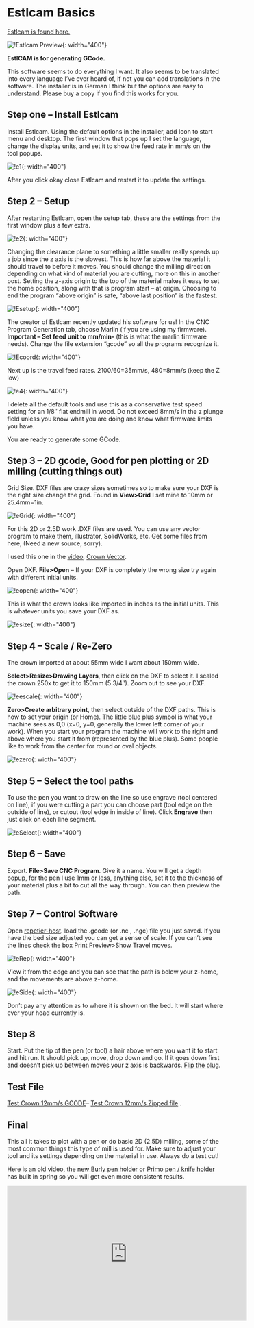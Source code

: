 # Estlcam Basics

[Estlcam is found here.](http://estlcam.com)

![!Estlcam Preview](https://www.v1engineering.com/wp-content/uploads/2015/05/ESTLCAM.png){: width="400"}

**EstlCAM is for generating GCode.**

This software seems to do everything I want. It also seems to be translated into every language I’ve
ever heard of, if not you can add translations in the software. The installer is in German I think
but the options are easy to understand. Please buy a copy if you find this works for you.

## Step one – Install Estlcam

Install Estlcam. Using the default options in the installer, add Icon to start menu and desktop. The
first window that pops up I set the language, change the display units, and set it to show the feed
rate in mm/s on the tool popups.

![!e1](https://www.v1engineering.com/wp-content/uploads/2015/09/e1.png){: width="400"}

After you click okay close Estlcam and restart it to update the settings.

## Step 2 – Setup

After restarting Estlcam, open the setup tab, these are the settings from the first window plus a few extra.

![!e2](https://www.v1engineering.com/wp-content/uploads/2015/09/e2.png){: width="400"}

Changing the clearance plane to something a little smaller really speeds up a job since the z axis
is the slowest. This is how far above the material it should travel to before it moves. You should
change the milling direction depending on what kind of material you are cutting, more on this in
another post. Setting the z-axis origin to the top of the material makes it easy to set the home
position, along with that is program start – at origin. Choosing to end the program “above origin”
is safe, “above last position” is the fastest.

![!Esetup](https://www.v1engineering.com/wp-content/uploads/2015/09/Esetup1.jpg){: width="400"}

The creator of Estlcam recently updated his software for us! In the CNC Program Generation tab,
choose Marlin (if you are using my firmware). **Important – Set feed unit to mm/min-** (this is what the
marlin firmware needs). Change the file extension “gcode” so all the programs recognize it.

![!Ecoord](https://www.v1engineering.com/wp-content/uploads/2015/09/Ecoord.jpg){: width="400"}

Next up is the travel feed rates. 2100/60=35mm/s, 480=8mm/s (keep the Z low)

![!e4](https://www.v1engineering.com/wp-content/uploads/2015/09/e4.png){: width="400"}

I delete all the default tools and use this as a conservative test speed setting for an 1/8″ flat
endmill in wood. Do not exceed 8mm/s in the z plunge field unless you know what you are doing and
know what firmware limits you have.

You are ready to generate some GCode.

## Step 3 – 2D gcode, Good for pen plotting or 2D milling (cutting things out)

Grid Size. DXF files are crazy sizes sometimes so to make sure your DXF is the right size change the
grid. Found in **View>Grid** I set mine to 10mm or 25.4mm=1in.

![!eGrid](https://www.v1engineering.com/wp-content/uploads/2015/05/eGrid.png){: width="400"}

For this 2D or 2.5D work .DXF files are used. You can use any vector program to make them,
illustrator, SolidWorks, etc. Get some files from here, (Need a new source, sorry).

I used this one in the [video](https://youtu.be/s8YwkcK3P9U), [Crown Vector](https://www.v1engineering.com/wp-content/uploads/2018/08/0102.zip).

Open DXF. **File>Open** – If your DXF is completely the wrong size try again with different initial
units.

![!eopen](https://www.v1engineering.com/wp-content/uploads/2015/09/eopen.jpg){: width="400"}

This is what the crown looks like imported in inches as the initial units. This is whatever units
you save your DXF as.

![!esize](https://www.v1engineering.com/wp-content/uploads/2015/09/esize.jpg){: width="400"}

## Step 4 – Scale / Re-Zero

The crown imported at about 55mm wide I want about 150mm wide.

**Select>Resize>Drawing Layers**, then click on the DXF to select it. I scaled the crown 250x to get it
to 150mm (5 3/4″).  Zoom out to see your DXF.

![!eescale](https://www.v1engineering.com/wp-content/uploads/2015/09/eescale.jpg){: width="400"}

**Zero>Create arbitrary point**, then select outside of the DXF paths. This is how to set your origin
(or Home). The little blue plus symbol is what your machine sees as 0,0 (x=0, y=0, generally the
lower left corner of your work). When you start your program the machine will work to the right and
above where you start it from (represented by the blue plus). Some people like to work from the
center for round or oval objects.

![!ezero](https://www.v1engineering.com/wp-content/uploads/2015/09/ezero.jpg){: width="400"}

## Step 5 – Select the tool paths

To use the pen you want to draw on the line so use engrave (tool centered on line), if you were
cutting a part you can choose part (tool edge on the outside of line), or cutout (tool edge in
inside of line). Click **Engrave** then just click on each line segment.

![!eSelect](https://www.v1engineering.com/wp-content/uploads/2015/05/eSelect.png){: width="400"}

## Step 6 – Save

Export. **File>Save CNC Program**. Give it a name. You will get a depth popup, for the pen I use 1mm or
less, anything else, set it to the thickness of your material plus a bit to cut all the way through.
You can then preview the path.

## Step 7 – Control Software

Open [repetier-host](http://www.repetier.com). load the .gcode (or .nc , .ngc)  file you just saved. If you have the bed size
adjusted you can get a sense of scale. If you can’t see the lines check the box Print Preview>Show
Travel moves.

![!eRep](https://www.v1engineering.com/wp-content/uploads/2015/05/eRep.png){: width="400"}

View it from the edge and you can see that the path is below your z-home, and the movements are
above z-home.

![!eSide](https://www.v1engineering.com/wp-content/uploads/2015/05/eSide.png){: width="400"}

Don’t pay any attention as to where it is shown on the bed. It will start where ever your head
currently is.

## Step 8

Start. Put the tip of the pen (or tool) a hair above where you want it to start and hit run. It
should pick up, move, drop down and go. If it goes down first and doesn’t pick up between moves
your z axis is backwards. [Flip the plug](../software/reverse-motor.md).

## Test File

[Test Crown 12mm/s GCODE](https://www.v1engineering.com/wp-content/uploads/2015/09/Test-Crown-12mms.gcode)– [Test Crown 12mm/s Zipped file](https://www.v1engineering.com/wp-content/uploads/2018/02/Test-Crown-12mms.zip)
.


## Final

This all it takes to plot with a pen or do basic 2D (2.5D) milling, some of the most common
things this type of mill is used for. Make sure to adjust your tool and its settings depending on
the material in use. Always do a test cut!

Here is an old video, the [new Burly pen holder](https://www.thingiverse.com/thing:1612207) or [Primo pen / knife holder](https://github.com/V1EngineeringInc/MPCNC_Primo_Tool_Mounts/tree/master/Knife_Pen_Mount) has built in
spring so you will get even more consistent results.

<iframe width="560" height="315" src="https://www.youtube.com/embed/s8YwkcK3P9U"
  title="YouTube video player" frameborder="0" allow="accelerometer; autoplay;
  clipboard-write; encrypted-media; gyroscope; picture-in-picture" allowfullscreen></iframe>

